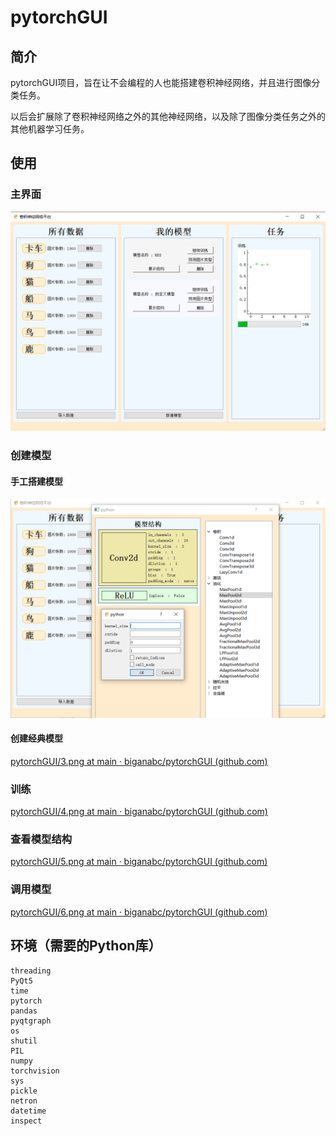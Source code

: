 # pytorchGUI



## 简介

pytorchGUI项目，旨在让不会编程的人也能搭建卷积神经网络，并且进行图像分类任务。

以后会扩展除了卷积神经网络之外的其他神经网络，以及除了图像分类任务之外的其他机器学习任务。



## 使用

### 主界面

![UUU](https://github.com/biganabc/pytorchGUI/blob/main/pictures/1.png)

### 创建模型

#### 手工搭建模型

![pytorchGUI/2.png at main · biganabc/pytorchGUI (github.com)](https://github.com/biganabc/pytorchGUI/blob/main/pictures/2.png)

#### 创建经典模型

[pytorchGUI/3.png at main · biganabc/pytorchGUI (github.com)](https://github.com/biganabc/pytorchGUI/blob/main/pictures/3.png)

### 训练

[pytorchGUI/4.png at main · biganabc/pytorchGUI (github.com)](https://github.com/biganabc/pytorchGUI/blob/main/pictures/4.png)

### 查看模型结构

[pytorchGUI/5.png at main · biganabc/pytorchGUI (github.com)](https://github.com/biganabc/pytorchGUI/blob/main/pictures/5.png)

### 调用模型

[pytorchGUI/6.png at main · biganabc/pytorchGUI (github.com)](https://github.com/biganabc/pytorchGUI/blob/main/pictures/6.png)

## 环境（需要的Python库）

```
threading
PyQt5
time
pytorch
pandas
pyqtgraph
os
shutil
PIL
numpy
torchvision
sys
pickle
netron
datetime
inspect
```

